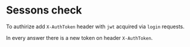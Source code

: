 # Sessons check
To authirize add `X-AuthToken` header with `jwt` acquired via `login` requests.

In every answer there is a new token on header `X-AuthToken`.